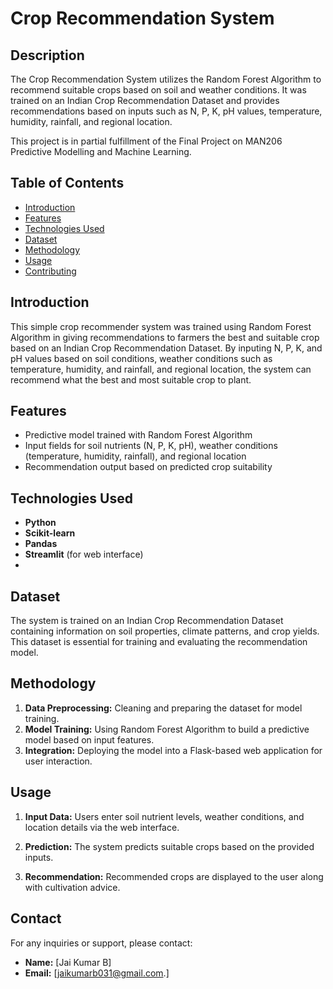# Crop Recommendation System

## Description
The Crop Recommendation System utilizes the Random Forest Algorithm to recommend suitable crops based on soil and weather conditions. It was trained on an Indian Crop Recommendation Dataset and provides recommendations based on inputs such as N, P, K, pH values, temperature, humidity, rainfall, and regional location.

This project is in partial fulfillment of the Final Project on MAN206 Predictive Modelling and Machine Learning.

## Table of Contents
- [Introduction](#introduction)
- [Features](#features)
- [Technologies Used](#technologies-used)
- [Dataset](#dataset)
- [Methodology](#methodology)
- [Usage](#usage)
- [Contributing](#contributing)

## Introduction
This simple crop recommender system was trained using Random Forest Algorithm in giving recommendations to farmers the best and suitable crop based on an Indian Crop Recommendation Dataset. 
By inputing N, P, K, and pH values based on soil conditions, weather conditions such as temperature, humidity, and rainfall, and regional location, the system can recommend what the best and most suitable crop to plant.

## Features
- Predictive model trained with Random Forest Algorithm
- Input fields for soil nutrients (N, P, K, pH), weather conditions (temperature, humidity, rainfall), and regional location
- Recommendation output based on predicted crop suitability

## Technologies Used
- **Python**
- **Scikit-learn**
- **Pandas**
- **Streamlit** (for web interface)
-

## Dataset
The system is trained on an Indian Crop Recommendation Dataset containing information on soil properties, climate patterns, and crop yields. This dataset is essential for training and evaluating the recommendation model.

## Methodology
1. **Data Preprocessing:** Cleaning and preparing the dataset for model training.
2. **Model Training:** Using Random Forest Algorithm to build a predictive model based on input features.
3. **Integration:** Deploying the model into a Flask-based web application for user interaction.

## Usage
1. **Input Data:**
   Users enter soil nutrient levels, weather conditions, and location details via the web interface.
   
2. **Prediction:**
   The system predicts suitable crops based on the provided inputs.
   
3. **Recommendation:**
   Recommended crops are displayed to the user along with cultivation advice.


## Contact
For any inquiries or support, please contact:
- **Name:** [Jai Kumar B]
- **Email:** [jaikumarb031@gmail.com.]
